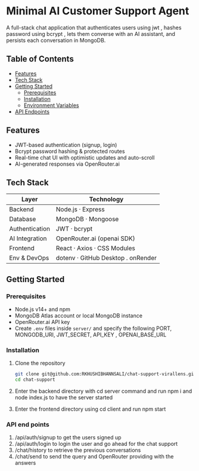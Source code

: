 # Minimal AI Customer Support Agent

A full-stack chat application that authenticates users using jwt , hashes password using bcrypt , lets them converse with an AI assistant, and persists each conversation in MongoDB.

## Table of Contents

- [Features](#features)  
- [Tech Stack](#tech-stack)  
- [Getting Started](#getting-started)  
  - [Prerequisites](#prerequisites)  
  - [Installation](#installation)  
  - [Environment Variables](#environment-variables)  
- [API Endpoints](#api-endpoints)  

## Features

- JWT-based authentication (signup, login)  
- Bcrypt password hashing & protected routes  
- Real-time chat UI with optimistic updates and auto-scroll  
- AI-generated responses via OpenRouter.ai  


## Tech Stack

| Layer           | Technology                  |
| --------------- | ----------------------------|
| Backend         | Node.js · Express           |
| Database        | MongoDB · Mongoose          |
| Authentication  | JWT · bcrypt                |
| AI Integration  | OpenRouter.ai (openai SDK)  |
| Frontend        | React · Axios · CSS Modules |
| Env & DevOps    | dotenv · GitHub Desktop  . onRender   |

## Getting Started

### Prerequisites

- Node.js v14+ and npm  
- MongoDB Atlas account or local MongoDB instance  
- OpenRouter.ai API key  
- Create `.env` files inside `server/` and specify the following PORT, MONGODB_URI, JWT_SECRET, API_KEY , OPENAI_BASE_URL

### Installation

1. Clone the repository  
   ```bash
   git clone git@github.com:RKHUSHIBHANNSALI/chat-support-virallens.git
   cd chat-support 
2. Enter the backend directory with cd server command and run npm i and node index.js to have the server started 

3. Enter the frontend directory using cd client and run npm start

### API end points 

1. /api/auth/signup to get the users signed up
2. /api/auth/login to login the user and go ahead for the chat support 
3. /chat/history to retrieve the previous conversations
4. /chat/send to send the query and OpenRouter providing with the answers







